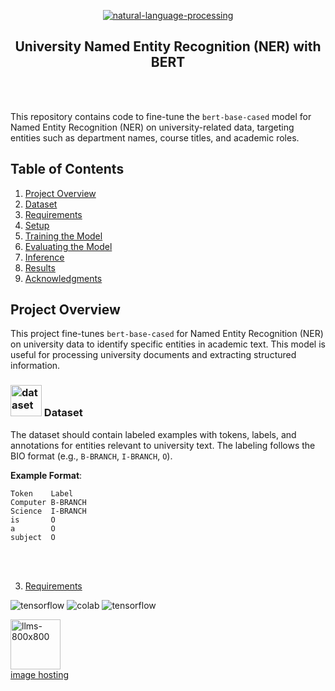 <div align="center">

  <a href="https://imgbb.com/"><img src="https://i.ibb.co/5LHZgs5/natural-language-processing.png" alt="natural-language-processing" border="0"></a><br /><a target='_blank' href='https://imgbb.com/'></a> 
  ## University Named Entity Recognition (NER) with BERT
</div> 

<br></br>

This repository contains code to fine-tune the `bert-base-cased` model for Named Entity Recognition (NER) on university-related data, targeting entities such as department names, course titles, and academic roles.

## **Table of Contents**
1. [Project Overview](#project-overview)
2. [Dataset](#dataset)
3. [Requirements](#requirements)
4. [Setup](#setup)
5. [Training the Model](#training-the-model)
6. [Evaluating the Model](#evaluating-the-model)
7. [Inference](#inference)
8. [Results](#results)
9. [Acknowledgments](#acknowledgments)

## **Project Overview**

This project fine-tunes `bert-base-cased` for Named Entity Recognition (NER) on university data to identify specific entities in academic text. This model is useful for processing university documents and extracting structured information.

###  <a href="https://imgbb.com/"><img src="https://i.ibb.co/D9vKsxH/dataset.png" alt="dataset" border="0"  width="50"></a> Dataset

The dataset should contain labeled examples with tokens, labels, and annotations for entities relevant to university text. The labeling follows the BIO format (e.g., `B-BRANCH`, `I-BRANCH`, `O`).

**Example Format**:
```plaintext
Token    Label
Computer B-BRANCH
Science  I-BRANCH
is       O
a        O
subject  O
```

<br></br>


3. [Requirements](#requirements)


<div id="badges" align="start">

  <a >
    <img src="https://img.shields.io/badge/Python-3776AB?style=for-the-badge&logo=python&logoColor=white" alt="tensorflow"/>
  </a>


   <a >
    <img src="https://img.shields.io/badge/Colab-F9AB00?style=for-the-badge&logo=googlecolab&color=525252" alt="colab"/>

     
  </a>

   <a >
    <img src="https://img.shields.io/badge/TensorFlow-FF6F00?style=for-the-badge&logo=tensorflow&logoColor=white" alt="tensorflow"/>

  </a>

<a href="https://ibb.co/QvGvQFh"><img src="https://i.ibb.co/k2F2Bgz/llms-800x800.png" alt="llms-800x800" border="0"  width="80"></a><br /><a target='_blank' href='https://imgbb.com/'>image hosting</a>

 
</div>



